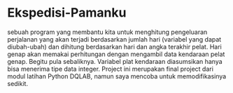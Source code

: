 # Ekspedisi-Pamanku
sebuah program yang membantu kita untuk menghitung pengeluaran perjalanan yang akan terjadi berdasarkan jumlah hari (variabel yang dapat diubah-ubah) dan dihitung berdasarkan hari dan angka terakhir pelat. Hari genap akan memakai perhitungan dengan mengambil data kendaraan pelat genap. Begitu pula sebaliknya. Variabel plat kendaraan diasumsikan hanya bisa menerima tipe data integer. Project ini merupakan final project dari modul latihan Python DQLAB, namun saya mencoba untuk memodifikasinya sedikit.
